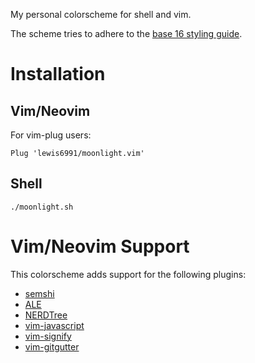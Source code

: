 My personal colorscheme for shell and vim.

The scheme tries to adhere to the [base 16 styling guide](https://github.com/chriskempson/base16/blob/master/styling.md).

# Installation

## Vim/Neovim

For vim-plug users:

```
Plug 'lewis6991/moonlight.vim'
```

## Shell

```
./moonlight.sh
```

# Vim/Neovim Support

This colorscheme adds support for the following plugins:

* [semshi](https://github.com/numirias/semshi)
* [ALE](https://github.com/dense-analysis/ale)
* [NERDTree](https://github.com/preservim/nerdtree)
* [vim-javascript](https://github.com/pangloss/vim-javascript)
* [vim-signify](https://github.com/ralphje/signify)
* [vim-gitgutter](https://github.com/airblade/vim-gitgutter)
